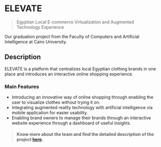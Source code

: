 # ELEVATE
> Egyptian Local E-commerce Virtualization and Augmented Technology Experience  

Our graduation project from the Faculty of Computers and Artificial Intelligence at Cairo University.

## Description
ELEVATE is a platform that centralizes local Egyptian clothing brands in one place and introduces an interactive online shopping experience.

### Main Features
* Introducing an innovative way of online shopping through enabling the user to visualize clothes without trying it on.
* Integrating augmented reality technology with artificial intelligence via mobile application for easier usability.
* Enabling brand owners to manage their brands through an interactive website experience through a dashboard of useful insights.


> #### Know more about the team and find the detailed description of the project [here](https://bit.ly/ELEVATE-GP).

